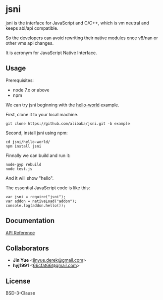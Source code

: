 # jsni
jsni is the interface for JavaScript and C/C++, which is vm neutral and keeps abi/api compatible.

So the developers can avoid rewriting their native modules once v8/nan or other vms api changes.

It is acronym for JavaScript Native Interface.

## Usage
Prerequisites:
  * node 7.x or above
  * npm

We can try jsni beginning with the [hello-world](https://github.com/alibaba/jsni/tree/example) example.

First, clone it to your local machine.

    git clone https://github.com/alibaba/jsni.git -b example

Second, install jsni using npm:

    cd jsni/hello-world/
    npm install jsni

Finnally we can build and run it:

    node-gyp rebuild
    node test.js

And it will show "hello".

The essential JavaScript code is like this:

    var jsni = require("jsni");
    var addon = nativeLoad("addon");
    console.log(addon.hello());

## Documentation
[API Reference](https://alibaba.github.io/jsni/2.2/html/jsni_8h.html)

## Collaborators
* **Jin Yue** &lt;jinyue.derek@gmail.com&gt;
* **hyj1991** &lt;66cfat66@gmail.com&gt;

## License
BSD-3-Clause
